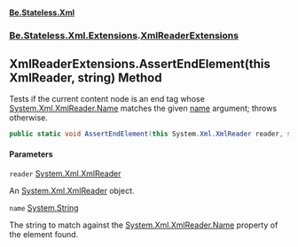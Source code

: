 #### [Be.Stateless.Xml](README.md 'README')
### [Be.Stateless.Xml.Extensions](Be.Stateless.Xml.Extensions.md 'Be.Stateless.Xml.Extensions').[XmlReaderExtensions](XmlReaderExtensions.md 'Be.Stateless.Xml.Extensions.XmlReaderExtensions')

## XmlReaderExtensions.AssertEndElement(this XmlReader, string) Method

Tests if the current content node is an end tag whose [System.Xml.XmlReader.Name](https://docs.microsoft.com/en-us/dotnet/api/System.Xml.XmlReader.Name 'System.Xml.XmlReader.Name') matches the given [name](XmlReaderExtensions.AssertEndElement(thisXmlReader,string).md#Be.Stateless.Xml.Extensions.XmlReaderExtensions.AssertEndElement(thisSystem.Xml.XmlReader,string).name 'Be.Stateless.Xml.Extensions.XmlReaderExtensions.AssertEndElement(this System.Xml.XmlReader, string).name') argument; throws otherwise.

```csharp
public static void AssertEndElement(this System.Xml.XmlReader reader, string name);
```
#### Parameters

<a name='Be.Stateless.Xml.Extensions.XmlReaderExtensions.AssertEndElement(thisSystem.Xml.XmlReader,string).reader'></a>

`reader` [System.Xml.XmlReader](https://docs.microsoft.com/en-us/dotnet/api/System.Xml.XmlReader 'System.Xml.XmlReader')

An [System.Xml.XmlReader](https://docs.microsoft.com/en-us/dotnet/api/System.Xml.XmlReader 'System.Xml.XmlReader') object.

<a name='Be.Stateless.Xml.Extensions.XmlReaderExtensions.AssertEndElement(thisSystem.Xml.XmlReader,string).name'></a>

`name` [System.String](https://docs.microsoft.com/en-us/dotnet/api/System.String 'System.String')

The string to match against the [System.Xml.XmlReader.Name](https://docs.microsoft.com/en-us/dotnet/api/System.Xml.XmlReader.Name 'System.Xml.XmlReader.Name') property of the element found.